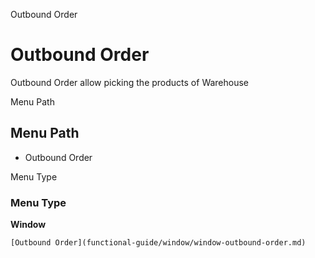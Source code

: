 
Outbound Order
# Outbound Order


Outbound Order allow picking the products of Warehouse 

Menu Path
## Menu Path



- Outbound Order

Menu Type
### Menu Type

**Window**


```
[Outbound Order](functional-guide/window/window-outbound-order.md)
```